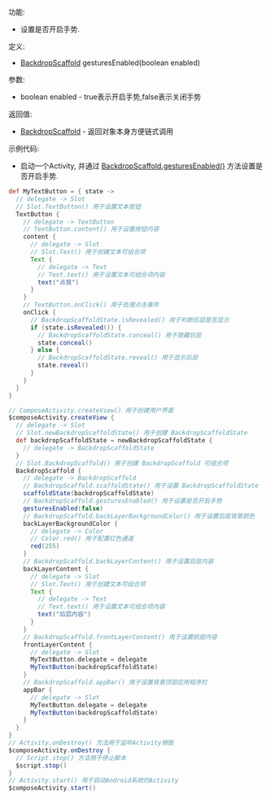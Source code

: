 功能:

+ 设置是否开启手势.

定义:

+ [BackdropScaffold](/API/UI/Compose/Widget/BackdropScaffold/README.md) gesturesEnabled(boolean enabled)

参数:

+ boolean enabled - true表示开启手势,false表示关闭手势

返回值:

+ [BackdropScaffold](/API/UI/Compose/Widget/BackdropScaffold/README.md) - 返回对象本身方便链式调用

示例代码:

+ 启动一个Activity,
  并通过 [BackdropScaffold.gesturesEnabled()](/API/UI/Compose/Widget/BackdropScaffold/README.md?id=gesturesEnabled)
  方法设置是否开启手势.

```groovy
def MyTextButton = { state ->
  // delegate -> Slot
  // Slot.TextButton() 用于设置文本按钮
  TextButton {
    // delegate -> TextButton
    // TextButton.content() 用于设置按钮内容
    content {
      // delegate -> Slot
      // Slot.Text() 用于创建文本可组合项
      Text {
        // delegate -> Text
        // Text.text() 用于设置文本可组合项内容
        text("点我")
      }
    }
    // TextButton.onClick() 用于处理点击事件
    onClick {
      // BackdropScaffoldState.isRevealed() 用于判断后层是否显示
      if (state.isRevealed()) {
        // BackdropScaffoldState.conceal() 用于隐藏后层
        state.conceal()
      } else {
        // BackdropScaffoldState.reveal() 用于显示后层
        state.reveal()
      }
    }
  }
}

// ComposeActivity.createView() 用于创建用户界面
$composeActivity.createView {
  // delegate -> Slot
  // Slot.newBackdropScaffoldState() 用于创建 BackdropScaffoldState
  def backdropScaffoldState = newBackdropScaffoldState {
    // delegate -> BackdropScaffoldState
  }
  // Slot.BackdropScaffold() 用于创建 BackdropScaffold 可组合项
  BackdropScaffold {
    // delegate -> BackdropScaffold
    // BackdropScaffold.scaffoldState() 用于设置 BackdropScaffoldState
    scaffoldState(backdropScaffoldState)
    // BackdropScaffold.gesturesEnabled() 用于设置是否开启手势
    gesturesEnabled(false)
    // BackdropScaffold.backLayerBackgroundColor() 用于设置后层背景颜色
    backLayerBackgroundColor {
      // delegate -> Color
      // Color.red() 用于配置红色通道
      red(255)
    }
    // BackdropScaffold.backLayerContent() 用于设置后层内容
    backLayerContent {
      // delegate -> Slot
      // Slot.Text() 用于创建文本可组合项
      Text {
        // delegate -> Text
        // Text.text() 用于设置文本可组合项内容
        text("后层内容")
      }
    }
    // BackdropScaffold.frontLayerContent() 用于设置前层内容
    frontLayerContent {
      // delegate -> Slot
      MyTextButton.delegate = delegate
      MyTextButton(backdropScaffoldState)
    }
    // BackdropScaffold.appBar() 用于设置背景顶部应用程序栏
    appBar {
      // delegate -> Slot
      MyTextButton.delegate = delegate
      MyTextButton(backdropScaffoldState)
    }
  }
}
// Activity.onDestroy() 方法用于监听Activity销毁
$composeActivity.onDestroy {
  // Script.stop() 方法用于停止脚本
  $script.stop()
}
// Activity.start() 用于启动Android系统的Activity
$composeActivity.start()
```